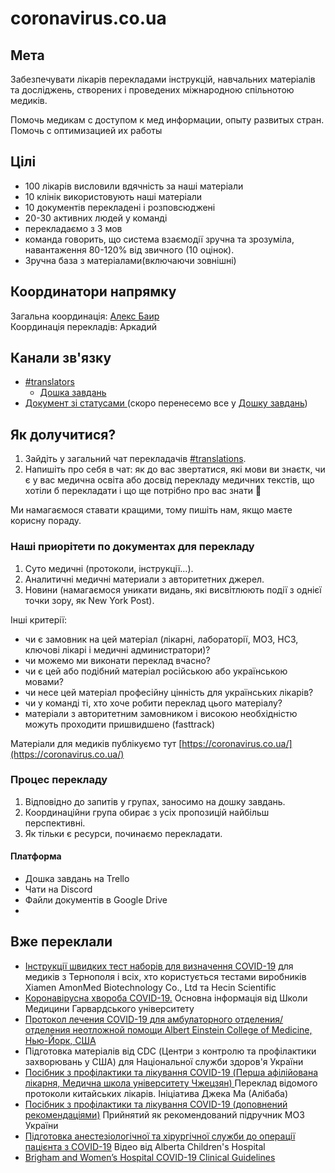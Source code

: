 # coronavirus.co.ua

## Мета

Забезпечувати лікарів перекладами інструкцій, навчальних матеріалів та досліджень, створених і проведених міжнародною спільнотою медиків.

Помочь медикам с доступом к мед информации, опыту развитых стран. Помочь с оптимизацией их работы

## Цілі

* 100 лікарів висловили вдячність за наші матеріали
* 10 клінік використовують наші матеріали
* 10 документів перекладені і розповсюджені
* 20-30 активних людей у команді
* перекладаємо з 3 мов
* команда говорить, що система взаємодії зручна та зрозуміла, навантаження 80-120% від звичного \(10 оцінок\).
* Зручна база з матеріалами\(включаючи зовнішні\)

## Координатори напрямку

Загальна координація: [Алекс Баир](http://t.me/ctalebap)  
Координація перекладів: Аркадий

## Канали зв'язку

* [\#translators](https://discord.gg/RNFAWKT)
  * [Дошка завдань](https://trello.com/b/VGVFJqs4/%D0%BF%D0%B5%D1%80%D0%B5%D0%B2%D0%BE%D0%B4%D1%8B)
* [Документ зі статусами ](https://docs.google.com/spreadsheets/d/1y3mJShRwaG7Km6fCljnaong7L4zP73Xy22Z6hrm5iwY/edit#gid=0)\(скоро перенесемо все у [Дошку завдань](https://trello.com/b/VGVFJqs4/%D0%BF%D0%B5%D1%80%D0%B5%D0%B2%D0%BE%D0%B4%D1%8B)\)

## Як долучитися?

1. Зайдіть у загальний чат перекладачів [\#translations](https://discord.gg/UDKrqGm). 
2. Напишіть про себя в чат: як до вас звертатися, які мови ви знаєтк, чи є у вас медична освіта або досвід перекладу медичних текстів, що хотіли б перекладати і що ще потрібно про вас знати 👋

Ми намагаємося ставати кращими, тому пишіть нам, якщо маєте корисну пораду.

### Наші приорітети по документах для перекладу

1. Суто медичні \(протоколи, інструкції...\).
2. Аналитичні медичні материали з авторитетних джерел.
3. Новини \(намагаємося уникати видань, які висвітлюють події з однієї точки зору, як New York Post\).

Інші критерії:

* чи є замовник на цей матеріал \(лікарні, лабораторії, МОЗ, НСЗ, ключові лікарі і медичні администратори\)? 
* чи можемо ми виконати переклад вчасно?
* чи є цей або подібний матеріал російською або українською мовами?
* чи несе цей матеріал професійну цінність для українських лікарів?
* чи у команді ті, хто хоче робити переклад цього матеріалу?
* матеріали з авторитетним замовником і високою необхідністю можуть проходити пришвидшено \(fasttrack\) 

 Матеріали для медиків публікуємо тут [https://coronavirus.co.ua/](https://coronavirus.co.ua/) 

### Процес перекладу

1. Відповідно до запитів у групах, заносимо на дошку завдань.
2. Координаційни група обирає з усіх пропозицій найбільш перспективні.
3. Як тільки є ресурси, починаємо перекладати.

#### Платформа

* Дошка завдань на Trello
* Чати на Discord
* Файли документів в Google Drive
* 
## Вже переклали

* [Інструкції швидких тест наборів для визначення COVID-19](https://coronavirus.co.ua/test-kits/) для медиків з Тернополя і всіх, хто користується тестами виробників Xiamen AmonMed Biotechnology Co., Ltd та Hecin Scientific 
* [Коронавірусна хвороба COVID-19.](https://coronavirus.co.ua/covid-19-harvard/) Основна інформація від Школи Медицини Гарвардського університету 
* [Протокол лечения COVID-19 для амбулаторного отделения/отделения неотложной помощи Albert Einstein College of Medicine, Нью-Йорк, США](https://coronavirus.co.ua/covid19-einstein/)
* Підготовка матеріалів від CDC \(Центри з контролю та профілактики захворювань у США\) для Національної служби здоров'я України
* [Посібник з профілактики та лікування COVID-19 \(Перша афілійована лікарня, Медична школа університету Чжецзян\) ](https://coronavirus.co.ua/covid-19-ukr/)Переклад відомого протоколи китайських лікарів. Ініціатива Джека Ма \(Алібаба\)
* [Посібник з профілактики та лікування COVID-19 \(доповнений рекомендаціями\)](https://coronavirus.co.ua/covid-19-moz/) Прийнятий як рекомендований підручник МОЗ України
* [Підготовка анестезіологічної та хірургічної служби до операції пацієнта з COVID-19](https://coronavirus.co.ua/covid-19-surgery/) Відео від Alberta Children's Hospital
* [Brigham and Women’s Hospital COVID-19 Clinical Guidelines](https://coronavirus.co.ua/brigham-and-womens-hospital-covid-19-clinical-guidelines/)


